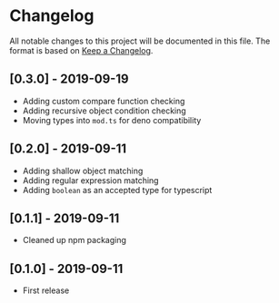 # Changelog

All notable changes to this project will be documented in this file.
The format is based on [Keep a Changelog](http://keepachangelog.com/en/1.0.0/).

## [0.3.0] - 2019-09-19

- Adding custom compare function checking
- Adding recursive object condition checking
- Moving types into `mod.ts` for deno compatibility

## [0.2.0] - 2019-09-11

- Adding shallow object matching
- Adding regular expression matching
- Adding `boolean` as an accepted type for typescript

## [0.1.1] - 2019-09-11

- Cleaned up npm packaging

## [0.1.0] - 2019-09-11

- First release
